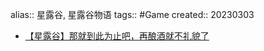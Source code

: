 alias:: 星露谷, 星露谷物语
tags:: #Game
created:: 20230303

- [【星露谷】那就到此为止吧，再酿酒就不礼貌了](https://www.bilibili.com/video/BV1kP4y1Z7Wp/)